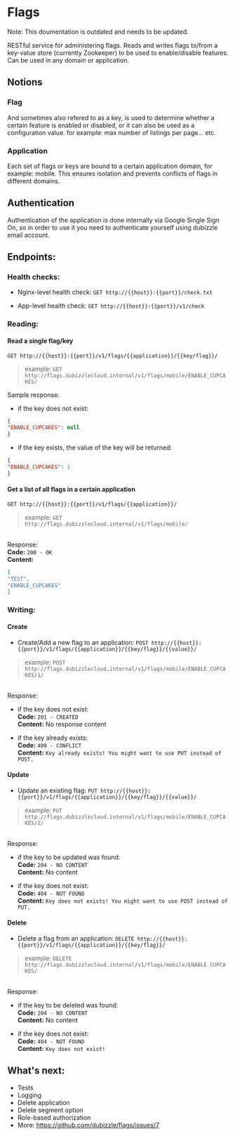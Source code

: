 # Flags

Note: This doumentation is outdated and needs to be updated.

RESTful service for administering flags.
Reads and writes flags to/from a key-value store (currently Zookeeper) to be used to enable/disable features.
<br/>Can be used in any domain or application.

## Notions
### Flag
And sometimes also refered to as a key, is used to determine whether a certain feature is enabled or disabled, or it can also be used as a configuration value. for example: max number of listings per page... etc.

### Application
Each set of flags or keys are bound to a certain application domain, for example: mobile. This ensures isolation and prevents conflicts of flags in different domains.

## Authentication
Authentication of the application is done internally via Google Single Sign On, so in order to use it you need to authenticate yourself using dubizzle email account.

## Endpoints:

### Health checks:

* Nginx-level health check:
`GET http://{{host}}:{{port}}/check.txt`

* App-level health check:
`GET http://{{host}}:{{port}}/v1/check`


### Reading:

#### Read a single flag/key
`GET http://{{host}}:{{port}}/v1/flags/{{application}}/{{key/flag}}/`

> example:
`GET http://flags.dubizzlecloud.internal/v1/flags/mobile/ENABLE_CUPCAKES/`

Sample response:
* if the key does not exist:
```json
{
"ENABLE_CUPCAKES": null
}
```
* if the key exists, the value of the key will be returned:
```json
{
"ENABLE_CUPCAKES": 1
}
```

#### Get a list of all flags in a certain application
`GET http://{{host}}:{{port}}/v1/flags/{{application}}/`

> example:
`GET http://flags.dubizzlecloud.internal/v1/flags/mobile/`

<br/>Response:
<br/>**Code:**
`200 - OK`
<br/>**Content:**
```json
[
"TEST",
"ENABLE_CUPCAKES"
]
```


### Writing:

#### Create
* Create/Add a new flag to an application:
`POST http://{{host}}:{{port}}/v1/flags/{{application}}/{{key/flag}}/{{value}}/`

> example:
`POST http://flags.dubizzlecloud.internal/v1/flags/mobile/ENABLE_CUPCAKES/1/`

<br/>Response:
* if the key does not exist:
<br/>**Code:**
`201 - CREATED`
<br/>**Content:**
No response content

* if the key already exists:
<br/>**Code:**
`409 - CONFLICT`
<br/>**Content:**
`Key already exists! You might want to use PUT instead of POST.`

#### Update
* Update an existing flag:
`PUT http://{{host}}:{{port}}/v1/flags/{{application}}/{{key/flag}}/{{value}}/`

> example:
`PUT http://flags.dubizzlecloud.internal/v1/flags/mobile/ENABLE_CUPCAKES/2/`

<br/>Response:

* if the key to be updated was found:
<br/>**Code:**
`204 - NO CONTENT`
<br/>**Content:**
No content

* if the key does not exist:
<br/>**Code:**
`404 - NOT FOUND`
<br/>**Content:**
`Key does not exists! You might want to use POST instead of PUT.`

#### Delete
* Delete a flag from an application:
`DELETE http://{{host}}:{{port}}/v1/flags/{{application}}/{{key/flag}}/`

> example:
`DELETE http://flags.dubizzlecloud.internal/v1/flags/mobile/ENABLE_CUPCAKES/`

<br/>Response:

* if the key to be deleted was found:
<br/>**Code:**
`204 - NO CONTENT`
<br/>**Content:**
No content

* if the key does not exist:
<br/>**Code:**
`404 - NOT FOUND`
<br/>**Content:**
`Key does not exist!`


## What's next:
* Tests
* Logging
* Delete application
* Delete segment option
* Role-based authorization
* More: https://github.com/dubizzle/flags/issues/7
